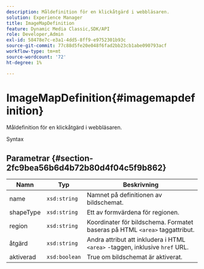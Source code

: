 ```yaml
---
description: Måldefinition för en klickåtgärd i webbläsaren.
solution: Experience Manager
title: ImageMapDefinition
feature: Dynamic Media Classic,SDK/API
role: Developer,Admin
exl-id: 58478e7c-e3a1-4dd5-8ff9-e9752301b93c
source-git-commit: 77c88d5fe20e048f6fad2bb23cb1abe090793acf
workflow-type: tm+mt
source-wordcount: '72'
ht-degree: 1%

---
```


# ImageMapDefinition{#imagemapdefinition}

Måldefinition för en klickåtgärd i webbläsaren.

Syntax

## Parametrar {#section-2fc9bea56b6d4b72b80d4f04c5f9b862}

| Namn | Typ | Beskrivning |
|---|---|---|
| name | `xsd:string` | Namnet på definitionen av bildschemat. |
| shapeType | `xsd:string` | Ett av formvärdena för regionen. |
| region | `xsd:string` | Koordinater för bildschema. Formatet baseras på HTML `<area>` taggattribut. |
| åtgärd | `xsd:string` | Andra attribut att inkludera i HTML `<area>` -taggen, inklusive `href` URL. |
| aktiverad | `xsd:boolean` | True om bildschemat är aktiverat. |
